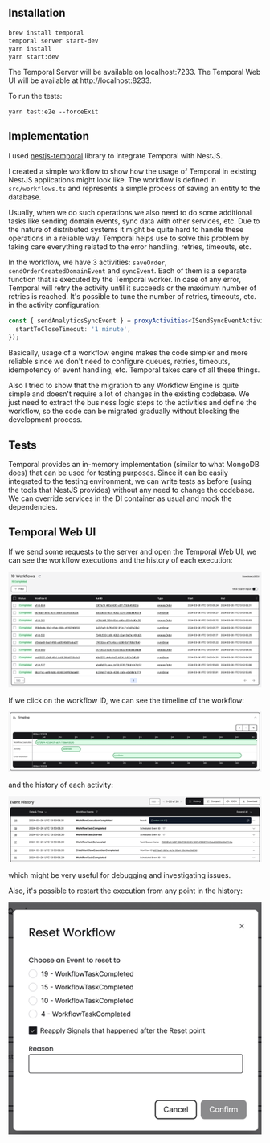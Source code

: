 ## Installation

```shell
brew install temporal
temporal server start-dev
yarn install
yarn start:dev
```

The Temporal Server will be available on localhost:7233.
The Temporal Web UI will be available at http://localhost:8233.

To run the tests:
```shell
yarn test:e2e --forceExit
```

## Implementation

I used [nestjs-temporal](https://github.com/KurtzL/nestjs-temporal) library to integrate Temporal with NestJS.

I created a simple workflow to show how the usage of Temporal in existing NestJS applications might look like. The workflow is defined in `src/workflows.ts` and represents a simple process of saving an entity to the database. 

Usually, when we do such operations we also need to do some additional tasks like sending domain events, sync data with other services, etc.
Due to the nature of distributed systems it might be quite hard to handle these operations in a reliable way. Temporal helps use to solve this problem by taking care everything related to the error handling, retries, timeouts, etc.

In the workflow, we have 3 activities: `saveOrder`, `sendOrderCreatedDomainEvent` and `syncEvent`. Each of them is a separate function that is executed by the Temporal worker. In case of any error, Temporal will retry the activity until it succeeds or the maximum number of retries is reached. It's possible to tune the number of retries, timeouts, etc. in the activity configuration:
```typescript
const { sendAnalyticsSyncEvent } = proxyActivities<ISendSyncEventActivity>({
  startToCloseTimeout: '1 minute',
});
```

Basically, usage of a workflow engine makes the code simpler and more reliable since we don't need to configure queues, retries, timeouts, idempotency of event handling, etc. Temporal takes care of all these things.

Also I tried to show that the migration to any Workflow Engine is quite simple and doesn't require a lot of changes in the existing codebase. We just need to extract the business logic steps to the activities and define the workflow, so the code can be migrated gradually without blocking the development process.

## Tests

Temporal provides an in-memory implementation (similar to what MongoDB does) that can be used for testing purposes. Since it can be easily integrated to the testing environment, we can write tests as before (using the tools that NestJS provides) without any need to change the codebase. We can override services in the DI container as usual and mock the dependencies.

## Temporal Web UI

If we send some requests to the server and open the Temporal Web UI, we can see the workflow executions and the history of each execution:

![img.png](img.png)

If we click on the workflow ID, we can see the timeline of the workflow:

![img_1.png](img_1.png)

and the history of each activity:

![img_2.png](img_2.png)

which might be very useful for debugging and investigating issues.

Also, it's possible to restart the execution from any point in the history:

![img_3.png](img_3.png)